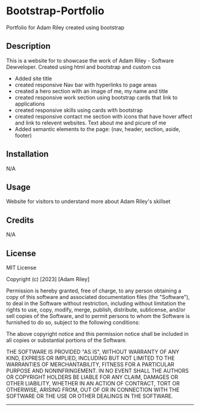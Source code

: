 # Bootstrap-Portfolio
Portfolio for Adam Riley created using bootstrap

## Description

This is a website for to showcase the work of Adam Riley - Software Dewveloper. Created using html and bootstrap and custom css

- Added site title 
- created responsive Nav bar with hyperlinks to page areas
- created a hero section with an image of me, my name and title
- created responsive work section using bootstrap cards that link to applications
- created responsive skills using cards with bootstrap
- created responsive contact me section with icons that have hover affect and link to relevent websites. Text about me and picure of me 
- Added semantic elements to the page: (nav, header, section, aside, footer)


## Installation

N/A

## Usage

Website for visitors to understand more about Adam Riley's skillset




## Credits

N/A

## License
MIT License

Copyright (c) [2023] [Adam Riley]

Permission is hereby granted, free of charge, to any person obtaining a copy
of this software and associated documentation files (the "Software"), to deal
in the Software without restriction, including without limitation the rights
to use, copy, modify, merge, publish, distribute, sublicense, and/or sell
copies of the Software, and to permit persons to whom the Software is
furnished to do so, subject to the following conditions:

The above copyright notice and this permission notice shall be included in all
copies or substantial portions of the Software.

THE SOFTWARE IS PROVIDED "AS IS", WITHOUT WARRANTY OF ANY KIND, EXPRESS OR
IMPLIED, INCLUDING BUT NOT LIMITED TO THE WARRANTIES OF MERCHANTABILITY,
FITNESS FOR A PARTICULAR PURPOSE AND NONINFRINGEMENT. IN NO EVENT SHALL THE
AUTHORS OR COPYRIGHT HOLDERS BE LIABLE FOR ANY CLAIM, DAMAGES OR OTHER
LIABILITY, WHETHER IN AN ACTION OF CONTRACT, TORT OR OTHERWISE, ARISING FROM,
OUT OF OR IN CONNECTION WITH THE SOFTWARE OR THE USE OR OTHER DEALINGS IN THE
SOFTWARE.


---

